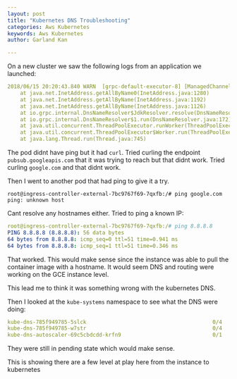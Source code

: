 ```yaml
---
layout: post
title: "Kubernetes DNS Troubleshooting"
categories: Aws Kubernetes
keywords: Aws Kubernetes
author: Garland Kan

---
```


On a new cluster we saw the following logs from an application we launched:

```yaml
2018/06/15 20:20:43.840 WARN  [grpc-default-executor-8] [ManagedChannelImpl] [ManagedChannelImpl$NameResolverListenerImpl:942] [io.grpc.internal.ManagedChannelImpl-17247] Failed to resolve name. status=Status{code=UNAVAILABLE, description=Unable to resolve host pubsub.googleapis.com, cause=java.net.UnknownHostException: pubsub.googleapis.com
	at java.net.InetAddress.getAllByName0(InetAddress.java:1280)
	at java.net.InetAddress.getAllByName(InetAddress.java:1192)
	at java.net.InetAddress.getAllByName(InetAddress.java:1126)
	at io.grpc.internal.DnsNameResolver$JdkResolver.resolve(DnsNameResolver.java:358)
	at io.grpc.internal.DnsNameResolver$1.run(DnsNameResolver.java:172)
	at java.util.concurrent.ThreadPoolExecutor.runWorker(ThreadPoolExecutor.java:1142)
	at java.util.concurrent.ThreadPoolExecutor$Worker.run(ThreadPoolExecutor.java:617)
	at java.lang.Thread.run(Thread.java:745)
```

The pod didnt have ping but it had `curl`. Tried curling the endpoint `pubsub.googleapis.com` that it was trying to reach but that didnt work. Tried curling `google.com` and that didnt work.

Then I went to another pod that had ping to give it a try.

```
root@ingress-controller-external-7bc9767f69-7qxfb:/# ping google.com
ping: unknown host
```

Cant resolve any hostnames either. Tried to ping a known IP:

```yaml
root@ingress-controller-external-7bc9767f69-7qxfb:/# ping 8.8.8.8
PING 8.8.8.8 (8.8.8.8): 56 data bytes
64 bytes from 8.8.8.8: icmp_seq=0 ttl=51 time=0.941 ms
64 bytes from 8.8.8.8: icmp_seq=1 ttl=51 time=0.346 ms
```

That worked. This would make sense since the instance was able to pull the container image with a hostname. It would seem DNS and routing were working on the GCE instance level.

This lead me to think it was something wrong with the kubernetes DNS.

Then I looked at the `kube-systems` namespace to see what the DNS were doing:

```yaml
kube-dns-785f949785-5slck                                        0/4       Pending            0          23h       <none>       <none>
kube-dns-785f949785-w7str                                        0/4       Pending            0          23h       <none>       <none>
kube-dns-autoscaler-69c5cbdcdd-krfn9                             0/1       Pending            0          23h       <none>       <none>
```

They were still in pending state which would make sense.

This is showing there are a few level at play here from the instance to kubernetes